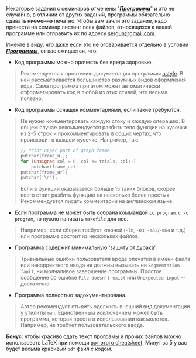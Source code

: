 Некоторые задания с семинаров отмечены "[***Программа***](programs)" и это не случайно, в отличии от других заданий, программы обязательно сдавать ~~писменно~~ печатно. Чтобы вам зачли это задание, надо принести на семинар листинг всех файлов, относящихся к вашей программе или отправить их по адресу [sergun@gmail.com](mailto:sergun@gmail.com).

Имейте в виду, что даже если это не оговаривается отдельно в условии [***Программы***](programs), от вас ожидается, что:
- Код программы можно прочесть без вреда здоровью.
>   Рекомендуется к прочтению документация программы [astyle](http://astyle.sourceforge.net/astyle.html). В ней рассматривается большинство разумных видов оформления кода. Сама программа при этом может автоматически отформатировать код в любой из этих стилей, что весьма полезно.
- Код программы оснащен комментариями, если такие требуются.
>   Не нужно комментировать каждую стоку и каждую операцию. В общем случае рекоммендуется разбить тело функции на кусочки из 2-5 строк и прокомментировать в общих чертах, что происходит в каждом кусочке. Например, так:
> ~~~ c
> // Print upper part of graph frame.
> putchar(frame_ul);
> for (unsigned col = 0; col <= trials; col++)
>     putchar(frame_uc);
> putchar(frame_ur);
> putchar('\n');
> ~~~
>   Если в функции оказывается больше 15 таких блоков, скорее всего стоит разбить функцию на несколько более простых. Рекоммендуется писать комментарии на английском языке.
- Если программа не может быть собрана коммандой `cc program.c -o program`, то нужно написать `makefile` для нее.
>   Например, если сборка требует ключей (`-lm`, `-O3`, `-m32`/`-m64` и т.д.) или программа состоит из нескольких файлов.
- Программа содержит минимальную 'защиту от дурака'.
>   Тривиальные ошибки пользователя вроде опечатки в имени файла или некорректного ввода не должны вызывать ни `Segmentation fault`, ни молчаливое завершение программы. Простое сообщение об ошибке `File doesn't exist` или `Unexpected input` -- достаточно.
- Программа полностью задокументирована. 
>   Автор рекомендует ~~стырить~~ одолжить внешний вид документации у утилиты `man`. Единственным исключением может быть программа, которая проста в использовании как молоток. Например, не требует пользовательского ввода.

**Бонус**: чтобы красиво сдать текст програмы и прочих файлов можно использовать LaTeX при помощи [вот этого cheatsheet](https://git.io/vdYKP). Минут за 5 у вас будет весьма красивый `pdf` файл с кодом.
